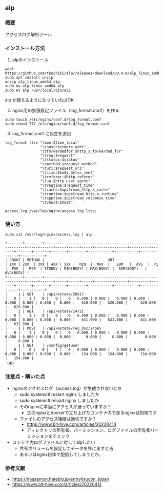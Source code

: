 ## alp
### 概要
アクセスログ解析ツール

### インストール方法
1. alpのインストール
```
wget https://github.com/tkuchiki/alp/releases/download/v0.4.0/alp_linux_amd64.zip
sudo apt install unzip
unzip alp_linux_amd64.zip
sudo mv alp_linux_amd64 alp
sudo mv alp /usr/local/bin/alp
```

alp が使えるようになっていればOK

2. nginx用の拡張設定ファイル（log_format.conf）を作る
```
sudo touch /etc/nginx/conf.d/log_format.conf
sudo chmod 777 /etc/nginx/conf.d/log_format.conf
```

3. log_format.conf に設定を追記
```
log_format ltsv "time:$time_local"
                "\thost:$remote_addr"
                "\tforwardedfor:$http_x_forwarded_for"
                "\treq:$request"
                "\tstatus:$status"
                "\tmethod:$request_method"
                "\turi:$request_uri"
                "\tsize:$body_bytes_sent"
                "\treferer:$http_referer"
                "\tua:$http_user_agent"
                "\treqtime:$request_time"
                "\tcache:$upstream_http_x_cache"
                "\truntime:$upstream_http_x_runtime"
                "\tapptime:$upstream_response_time"
                "\tvhost:$host";

access_log /var/log/nginx/access.log ltsv;
```

### 使い方
```
sudo cat /var/log/nginx/access.log | alp

+-------+--------+-------------------------------------------------------------+-----+------+-----+-----+-----+-------+-------+---------+-------+-------+-------+-------+--------+-----------+-----------+--------------+-----------+
| COUNT | METHOD |                             URI                             | 1XX | 2XX  | 3XX | 4XX | 5XX |  MIN  |  MAX  |   SUM   |  AVG  |  P1   |  P50  |  P99  | STDDEV | MIN(BODY) | MAX(BODY) |  SUM(BODY)   | AVG(BODY) |
+-------+--------+-------------------------------------------------------------+-----+------+-----+-----+-----+-------+-------+---------+-------+-------+-------+-------+--------+-----------+-----------+--------------+-----------+
|     1 | GET    | /api/estate/28817                                           |   0 |    1 |   0 |   0 |   0 | 0.000 | 0.000 |   0.000 | 0.000 | 0.000 | 0.000 | 0.000 |  0.000 |   620.000 |   620.000 |      620.000 |   620.000 |
|     1 | GET    | /api/estate/14721                                           |   0 |    1 |   0 |   0 |   0 | 0.000 | 0.000 |   0.000 | 0.000 | 0.000 | 0.000 | 0.000 |  0.000 |   631.000 |   631.000 |      631.000 |   631.000 |
|     1 | POST   | /api/estate/req_doc/24565                                   |   0 |    1 |   0 |   0 |   0 | 0.000 | 0.000 |   0.000 | 0.000 | 0.000 | 0.000 | 0.000 |  0.000 |     0.000 |     0.000 |        0.000 |     0.000 |
|     1 | GET    | /config/getuser                                             |   0 |    0 |   0 |   1 |   0 | 0.000 | 0.000 |   0.000 | 0.000 | 0.000 | 0.000 | 0.000 |  0.000 |   154.000 |   154.000 |      154.000 |   154.000 |
（略）
```

### 注意点・躓いた点
- nginxのアクセスログ（access.log）が生成されないとき
  - sudo systemctl restart nginx しましたか
  - sudo systemctl reload nginx しましたか
  - そのnginxに本当にアクセスが通っていますか？
    - 生のnginxとdockerで立ち上げたコンテナ内で走るnginxは別物です
  - ファイルのアクセス権限は適切ですか？
    - https://www.bit-hive.com/articles/20220414
    - ディレクトリの所有者、パーミッション、ログファイルの所有者パーミッションをチェック
- コンテナ内ログファイルに対してalpしたい
  - 共有ボリュームを設定してデータを外に出すと吉
  - あるいはnginx自体で配信してしまうとか。

### 参考文献
- https://nasaemon.hateblo.jp/entry/isucon_joban
- https://www.bit-hive.com/articles/20220414
